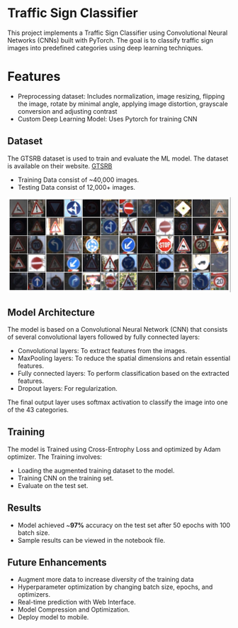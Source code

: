 # Traffic Sign Classifier

This project implements a Traffic Sign Classifier using Convolutional Neural Networks (CNNs) built with PyTorch. The goal is to classify traffic sign images into predefined categories using deep learning techniques.

# Features

* Preprocessing dataset: Includes normalization, image resizing, flipping the image, rotate by minimal angle, applying image distortion, grayscale conversion and adjusting contrast
* Custom Deep Learning Model: Uses Pytorch for training CNN


## Dataset

The GTSRB dataset is used to train and evaluate the ML model. The dataset is available on their website. [GTSRB](https://benchmark.ini.rub.de/gtsrb_dataset.html)

* Training Data consist of ~40,000 images.
* Testing Data consist of 12,000+ images.

<p align='center'><img src='Images/original_images.jpg'></p>

## Model Architecture

The model is based on a Convolutional Neural Network (CNN) that consists of several convolutional layers followed by fully connected layers:

* Convolutional layers: To extract features from the images.
* MaxPooling layers: To reduce the spatial dimensions and retain essential features.
* Fully connected layers: To perform classification based on the extracted features.
* Dropout layers: For regularization.

The final output layer uses softmax activation to classify the image into one of the 43 categories.

## Training

The model is Trained using Cross-Entrophy Loss and optimized by Adam optimizer.
The Training involves:

* Loading the augmented training dataset to the model.
* Training CNN on the training set.
* Evaluate on the test set.

## Results

* Model achieved ~<b>97%</b> accuracy on the test set after 50 epochs with 100 batch size.
* Sample results can be viewed in the notebook file.

## Future Enhancements

* Augment more data to increase diversity of the training data
* Hyperparameter optimization by changing batch size, epochs, and optimizers.
* Real-time prediction with Web Interface.
* Model Compression and Optimization.
* Deploy model to mobile.
